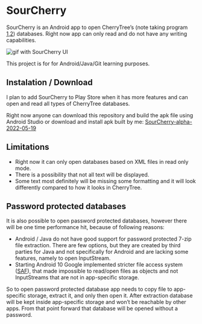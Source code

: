 # SourCherry

SourCherry is an Android app to open CherryTree’s (note taking program [1](https://github.com/giuspen/cherrytree),[2](https://www.giuspen.com/)) databases. Right now app can only read and do not have any writing capabilities.

![gif with SourCherry UI](../ffda.github.storage/raw/main/images/SourCherry.gif)

This project is for for Android/Java/Git learning purposes.

## Instalation / Download

I plan to add SourCherry to Play Store when it has more features and can open and read all types of CherryTree databases.

Right now anyone can download this repository and build the apk file using Android Studio or download and install apk built by me: [SourCherry-alpha-2022-05-19](https://github.com/FFDA/ffda.github.storage/raw/main/SourCherry-releases/SourCherry-alpha.apk)

## Limitations

* Right now it can only open databases based on XML files in read only mode.
* There is a possibility that not all text will be displayed. 
* Some text most definitely will be missing some formatting and it will look differently compared to how it looks in CherryTree.

## Password protected databases

It is also possible to open password protected databases, however there will be one time performance hit, because of following reasons:

* Android / Java do not have good support for password protected 7-zip file extraction. There are few options, but they are created by third parties for Java and not specifically for Android and are lacking some features, namely to open InputStream.
* Starting Android 10 Google implemented stricter file access system ([SAF](https://developer.android.com/guide/topics/providers/document-provider)), that made impossible to read/open files as objects and not InputStreams that are not in app-specific storage.

So to open password protected database app needs to copy file to app-specific storage, extract it, and only then open it. After extraction database will be kept inside app-specific storage and won’t be reachable by other apps. From that point forward that database will be opened without a password.